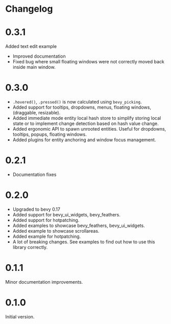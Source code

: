 # Changelog

# 0.3.1

Added text edit example

* Improved documentation
* Fixed bug where small floating windows were not correctly moved back inside main window.

# 0.3.0

* `.hovered()`, `.pressed()` is now calculated using `bevy_picking`.
* Added support for tooltips, dropdowns, menus, floating windows, (draggable, resizable).
* Added immediate mode entity local hash store to simplify storing local state 
  or to implement change detection based on hash value change.
* Added ergonomic API to spawn unrooted entities. Useful for dropdowns, tooltips, popups, floating windows.
* Added plugins for entity anchoring and window focus management.

# 0.2.1

* Documentation fixes

# 0.2.0

* Upgraded to bevy 0.17
* Added support for bevy_ui_widgets, bevy_feathers.
* Added support for hotpatching.
* Added examples to showcase bevy_feathers, bevy_ui_widgets.
* Added example to showcase scrollareas.
* Added example for hotpatching.
* A lot of breaking changes. See examples to find out how to use this library correctly. 

# 0.1.1

Minor documentation improvements.

# 0.1.0

Initial version.
